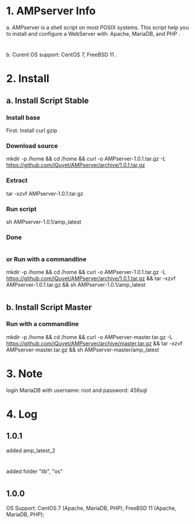# 1. AMPserver Info
a. AMPserver is a shell script on most POSIX systems. This script help you to install and configure a WebServer with: Apache, MariaDB, and PHP .
#
b. Curent OS support: CentOS 7, FreeBSD 11 .
#
# 2. Install
## a. Install Script Stable
### Install base
First: Install curl gzip 
### Download source
mkdir -p /home && cd /home && curl -o AMPserver-1.0.1.tar.gz -L https://github.com/iQuyet/AMPserver/archive/1.0.1.tar.gz
### Extract
tar -xzvf AMPserver-1.0.1.tar.gz
### Run script
sh AMPserver-1.0.1/amp_latest
### Done
#
### or Run with a commandline
mkdir -p /home && cd /home && curl -o AMPserver-1.0.1.tar.gz -L https://github.com/iQuyet/AMPserver/archive/1.0.1.tar.gz && tar -xzvf AMPserver-1.0.1.tar.gz && sh AMPserver-1.0.1/amp_latest
#
## b. Install Script Master
### Run with a commandline
mkdir -p /home && cd /home && curl -o AMPserver-master.tar.gz -L https://github.com/iQuyet/AMPserver/archive/master.tar.gz && tar -xzvf AMPserver-master.tar.gz && sh AMPserver-master/amp_latest
#
# 3. Note
login MariaDB with username: root and password: 456sql
#
# 4. Log
## 1.0.1
added amp_latest_2
#
added folder "lib", "os"
#
## 1.0.0
OS Support: CentOS 7 (Apache, MariaDB, PHP); FreeBSD 11 (Apache, MariaDB, PHP);
#